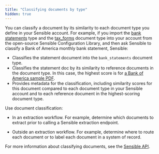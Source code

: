 ```yaml
---
title: "Classifying documents by type"
hidden: true
---
```


You can classify a document by its similarity to each document type you define in your Sensible account. For example, if you import the [bank statements](https://github.com/sensible-hq/sensible-configuration-library/tree/main/bank_statements) type and the [tax_forms](https://github.com/sensible-hq/sensible-configuration-library/tree/main/tax_forms) document type into your account from the open-source Sensible Configuration Library, and then ask Sensible to classify a Bank of America monthly bank statement, Sensible:

- Classifies the statement document into the `bank_statements` document type.
- Classifies the statement doc by its similarity to reference documents in the document type. In this case, the highest score is for [a Bank of America sample PDF](https://github.com/sensible-hq/sensible-configuration-library/blob/main/bank_statements/bank_of_america/boa_sample.pdf).
-  Provides metadata for the classification, including similarity scores for this document compared to each document type in your Sensible account and to each reference document in the highest-scoring document type.

Use document classification:

- In an extraction workflow. For example, determine which documents to extract prior to calling a Sensible extraction endpoint.

- Outside an extraction workflow. For example, determine where to route each document or to label each document in a system of record.

For more information about classifying documents, see the [Sensible API](ref:classify-documents).
